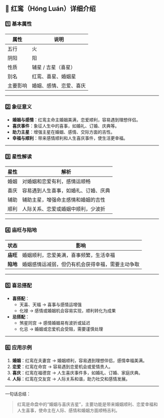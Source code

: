 ## 🌟 红鸾（Hóng Luán）详细介绍

### 1️⃣ 基本属性

| 属性     | 说明                   |
| -------- | ---------------------- |
| 五行     | 火                     |
| 阴阳     | 阳                     |
| 性质     | 辅星 / 吉星（喜星）    |
| 别名     | 红鸾、喜星、婚姻星     |
| 主要影响 | 婚姻、感情、恋爱、喜庆 |

------

### 2️⃣ 象征意义

- **婚姻与感情**：红鸾主命主婚姻美满，恋爱顺利，容易遇到理想伴侣。
- **喜庆事件**：象征人生中的喜事，如婚礼、订婚、庆典等。
- **助力主星**：增强主星在婚姻、感情、交际方面的吉性。
- **幸福与顺利**：带来感情顺利和人生喜庆事件，使生活更幸福。

------

### 3️⃣ 星性解读

| 星性 | 解析                                 |
| ---- | ------------------------------------ |
| 婚姻 | 对婚姻和恋爱有利，感情运顺畅         |
| 喜庆 | 容易遇到人生喜事，如婚礼、订婚、庆典 |
| 辅助 | 辅助主星，增强命主感情和婚姻的吉性   |
| 顺利 | 人际关系、恋爱或婚姻中顺利，少波折   |

------

### 4️⃣ 庙旺与陷地

| 状态     | 影响                                             |
| -------- | ------------------------------------------------ |
| **庙旺** | 婚姻顺利，恋爱美满，喜事频繁，生活幸福           |
| **陷地** | 婚姻感情运减弱，但仍有机会获得幸福，需要主动争取 |

------

### 5️⃣ 喜忌搭配

- **喜搭配**：
  - 天喜、天福 → 喜事与感情运增强
  - 化禄 → 感情或婚姻机会容易实现，顺利转化为成果
- **忌搭配**：
  - 煞星同宫 → 感情婚姻易有波折或延迟
  - 化忌 → 婚姻或恋爱机会受阻，需要谨慎处理

------

### 6️⃣ 应用示例

1. **婚姻**：红鸾在夫妻宫 → 婚姻顺利，容易遇到理想伴侣，感情幸福美满。
2. **恋爱**：红鸾在命宫 → 容易遇到恋爱机会或爱情贵人。
3. **喜庆**：红鸾在福德宫 → 人生喜庆事件多，如婚礼、订婚、家庭庆典。
4. **人际**：红鸾在交友宫 → 人际关系和谐，助力社交和感情发展。

------

一句话总结：

> 红鸾是命盘中的“婚姻与喜庆吉星”，主要功能是带来婚姻顺利、恋爱幸福和人生喜事，使命主在人际、感情和婚姻方面顺畅吉利。